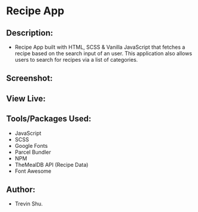 # Recipe App

## Description:

- Recipe App built with HTML, SCSS & Vanilla JavaScript that fetches a recipe based on the search input of an user. This application also allows users to search for recipes via a list of categories.

## Screenshot:

## View Live:

## Tools/Packages Used:

- JavaScript
- SCSS
- Google Fonts
- Parcel Bundler
- NPM
- TheMealDB API (Recipe Data)
- Font Awesome

## Author:

- Trevin Shu.
